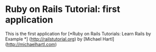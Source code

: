 # Ruby on Rails Tutorial: first application

This is the first application for [*Ruby on Rails Tutorials: Learn Rails by Example *] (http://railstutorial.org) by [Michael Hartl] (http://michaelhartl.com)